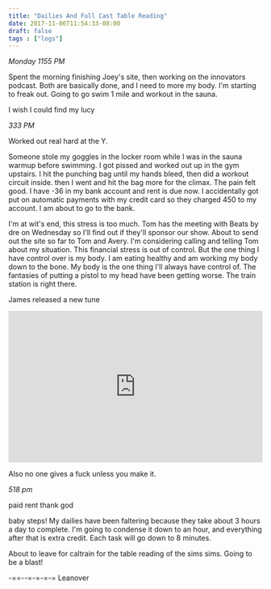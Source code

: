 ```yaml
---
title: "Dailies And Full Cast Table Reading"
date: 2017-11-06T11:54:33-08:00
draft: false
tags : ["logs"]
---
```



*Monday 1155 PM*

Spent the morning finishing Joey's site, then working on the innovators podcast. Both are basically done, and I need to more my body. I'm starting to freak out. Going to go swim 1 mile and workout in the sauna.

I wish I could find my lucy


*333 PM*

Worked out real hard at the Y.

Someone stole my goggles in the locker room while I was in the sauna warmup before swimming. I got pissed and worked out up in the gym upstairs. I hit the punching bag until my hands bleed, then did a workout circuit inside. then I went and hit the bag more for the climax. The pain felt good. I have -36 in my bank account and rent is due now. I accidentally got put on automatic payments with my credit card so they charged 450 to my account. I am about to go to the bank.

I'm at wit's end, this stress is too much. Tom has the meeting with Beats by dre on Wednesday so I'll find out if they'll sponsor our show. About to send out the site so far to Tom and Avery. I'm considering calling and telling Tom about my situation. This financial stress is out of control. But the one thing I have control over is my body. I am eating healthy and am working my body down to the bone. My body is the one thing I'll always have control of. The fantasies of putting a pistol to my head have been getting worse. The train station is right there.

James released a new tune

<iframe width="100%" height="300" scrolling="no" frameborder="no" src="https://w.soundcloud.com/player/?url=https%3A//api.soundcloud.com/tracks/352097621&amp;color=%23ff5500&amp;auto_play=false&amp;hide_related=false&amp;show_comments=true&amp;show_user=true&amp;show_reposts=false&amp;show_teaser=true&amp;visual=true"></iframe>     


Also no one gives a fuck unless you make it.



*518 pm*

paid rent thank god

baby steps! My dailies have been faltering because they take about 3 hours a day to complete. I'm going to condense it down to an hour, and everything after that is extra credit. Each task will go down to 8 minutes.

About to leave for caltrain for the table reading of the sims sims. Going to be a blast!



-==--=-=-=-=
Leanover
